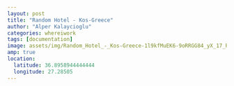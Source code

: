 ```yaml
---
layout: post
title: "Random Hotel - Kos-Greece"
author: "Alper Kalaycioglu"
categories: whereiwork
tags: [documentation]
image: assets/img/Random_Hotel_-_Kos-Greece-1l9kfMuEK6-9oRRGG84_yX_17_R3wxOa4.jpg
amp: true
location:
  latitude: 36.8958944444444
  longitude: 27.28505
---
```

